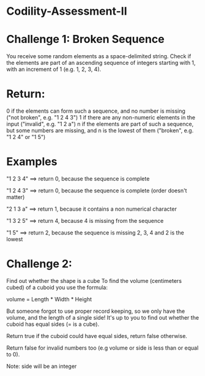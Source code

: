 # Codility-Assessment-II

# Challenge 1: Broken Sequence
You receive some random elements as a space-delimited string. Check if the elements are part of an ascending sequence of integers starting with 1, with an increment of 1 (e.g. 1, 2, 3, 4).

# Return:

0 if the elements can form such a sequence, and no number is missing ("not broken", e.g. "1 2 4 3")
1 if there are any non-numeric elements in the input ("invalid", e.g. "1 2 a")
n if the elements are part of such a sequence, but some numbers are missing, and n is the lowest of them ("broken", e.g. "1 2 4" or "1 5")

# Examples
"1 2 3 4"  ==>  return 0, because the sequence is complete

"1 2 4 3"  ==>  return 0, because the sequence is complete (order doesn't matter)

"2 1 3 a"  ==>  return 1, because it contains a non numerical character

"1 3 2 5"  ==>  return 4, because 4 is missing from the sequence

"1 5"      ==>  return 2, because the sequence is missing 2, 3, 4 and 2 is the lowest

# Challenge 2:
Find out whether the shape is a cube
To find the volume (centimeters cubed) of a cuboid you use the formula:

volume = Length * Width * Height

But someone forgot to use proper record keeping, so we only have the volume, and the length of a single side! It's up to you to find out whether the cuboid has equal sides (= is a cube).

Return true if the cuboid could have equal sides, return false otherwise.

Return false for invalid numbers too (e.g volume or side is less than or equal to 0).

Note: side will be an integer